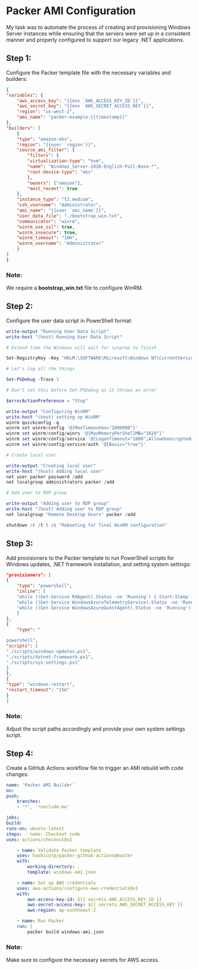 <!DOCTYPE html>
<html>
<head>
  <title>Packer AMI Configuration</title>
</head>
<body>
  <h1>Packer AMI Configuration</h1>
    <p>My task was to automate the process of creating and provisioning Windows Server instances while ensuring that the servers were set up in a consistent manner and properly configured to support our legacy .NET applications.</p>

  <h2>Step 1:</h2>
  <p>Configure the Packer template file with the necessary variables and builders:</p>

```json
{
"variables": {
    "aws_access_key": "{{env `AWS_ACCESS_KEY_ID`}}",
    "aws_secret_key": "{{env `AWS_SECRET_ACCESS_KEY`}}",
    "region": "us-west-2",
    "ami_name": "packer-example-{{timestamp}}"
},
"builders": [
    {
    "type": "amazon-ebs",
    "region": "{{user `region`}}",
    "source_ami_filter": {
        "filters": {
        "virtualization-type": "hvm",
        "name": "Windows_Server-2016-English-Full-Base-*",
        "root-device-type": "ebs"
        },
        "owners": ["amazon"],
        "most_recent": true
    },
    "instance_type": "t2.medium",
    "ssh_username": "Administrator",
    "ami_name": "{{user `ami_name`}}",
    "user_data_file": "./bootstrap_win.txt",
    "communicator": "winrm",
    "winrm_use_ssl": true,
    "winrm_insecure": true,
    "winrm_timeout": "10m",
    "winrm_username": "Administrator"
    }
]
}
```

  <h3>Note:</h3>
  <p>We require a <strong>bootstrap_win.txt</strong> file to configure WinRM.</p>

  <h2>Step 2:</h2>
  <p>Configure the user data script in PowerShell format:</p>

```powershell
write-output "Running User Data Script"
write-host "(host) Running User Data Script"

# Extend time the Windows will wait for sysprep to finish

Set-RegistryKey -Key "HKLM:\SOFTWARE\Microsoft\Windows NT\CurrentVersion\Winlogon\AutoLogonChecked" -Name AutoAdminLogon -Value 1

# Let's log all the things

Set-PSDebug -Trace 1

# Don't set this before Set-PSDebug as it throws an error

$errorActionPreference = "Stop"

write-output "Configuring WinRM"
write-host "(host) setting up WinRM"
winrm quickconfig -q
winrm set winrm/config '@{MaxTimeoutms="1800000"}'
winrm set winrm/config/winrs '@{MaxMemoryPerShellMB="1024"}'
winrm set winrm/config/service '@{LogonTimeout="1800";AllowUnencrypted="true"}'
winrm set winrm/config/service/auth '@{Basic="true"}'

# Create local user

write-output "Creating local user"
write-host "(host) Adding local user"
net user packer password /add
net localgroup administrators packer /add

# Add user to RDP group

write-output "Adding user to RDP group"
write-host "(host) Adding user to RDP group"
net localgroup "Remote Desktop Users" packer /add

shutdown /r /t 5 /c "Rebooting for final WinRM configuration"
```

  <h2>Step 3:</h2>
  <p>Add provisioners to the Packer template to run PowerShell scripts for Windows updates, .NET framework installation, and setting system settings:</p>

```json
"provisioners": [
{
    "type": "powershell",
    "inline": [
    "while ((Get-Service RdAgent).Status -ne 'Running') { Start-Sleep -s 5 }",
    "while ((Get-Service WindowsAzureTelemetryService).Status -ne 'Running') { Start-Sleep -s 5 }",
    "while ((Get-Service WindowsAzureGuestAgent).Status -ne 'Running') { Start-Sleep -s 5 }"
    ]
},
{
    "type": "

powershell",
"scripts": [
"./scripts/windows-updates.ps1",
"./scripts/dotnet-framework.ps1",
"./scripts/sys-settings.ps1"
]
},
{
"type": "windows-restart",
"restart_timeout": "15m"
}
]
```
  <h3>Note:</h3>
  <p>Adjust the script paths accordingly and provide your own system settings script.</p>

  <h2>Step 4:</h2>
  <p>Create a GitHub Actions workflow file to trigger an AMI rebuild with code changes:</p>
  
```yaml
name: 'Packer AMI Builder'
on:
push:
    branches:
    - '*', '!exclude-me'

jobs:
build:
runs-on: ubuntu-latest
steps: - name: Checkout code
uses: actions/checkout@v2

    - name: Validate Packer template
    uses: hashicorp/packer-github-actions@master
    with:
        working-directory: .
        template: windows-ami.json

    - name: Set up AWS credentials
    uses: aws-actions/configure-aws-credentials@v1
    with:
        aws-access-key-id: ${{ secrets.AWS_ACCESS_KEY_ID }}
        aws-secret-access-key: ${{ secrets.AWS_SECRET_ACCESS_KEY }}
        aws-region: ap-southeast-2

    - name: Run Packer
    run: |
        packer build windows-ami.json
```

  <h3>Note:</h3>
  <p>Make sure to configure the necessary secrets for AWS access.</p>
</body>
</html>
